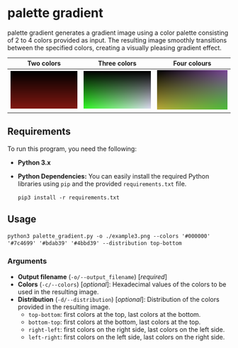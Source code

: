 # palette gradient

palette gradient generates a gradient image using a color palette consisting of 2 to 4 colors provided as input. The resulting image smoothly transitions between the specified colors, creating a visually pleasing gradient effect.

| Two colors    | Three colors   | Four colours  |
|     :---:     |      :---:     |     :---:     |
| ![uhaha](examples/example1.png)   | ![uhaha](examples/example2.png)     | ![uhaha](examples/example3.png)    |


## Requirements

To run this program, you need the following:

- **Python 3.x**

- **Python Dependencies:** You can easily install the required Python libraries using `pip` and the provided `requirements.txt` file.

   ```shell
   pip3 install -r requirements.txt
   ```

## Usage

```shell
python3 palette_gradient.py -o ./example3.png --colors '#000000' '#7c4699' '#bdab39' '#4bbd39' --distribution top-bottom
```

### Arguments
- **Output filename** (`-o/--output_filename`) [_required_]
- **Colors** (`-c/--colors`) [_optional_]: Hexadecimal values of the colors to be used in the resulting image.
- **Distribution** (`-d/--distribution`) [_optional_]: Distribution of the colors provided in the resulting image. 
    - `top-bottom`: first colors at the top, last colors at the bottom.
    - `bottom-top`: first colors at the bottom, last colors at the top.
    - `right-left`: first colors on the right side, last colors on the left side.
    - `left-right`: first colors on the left side, last colors on the right side.